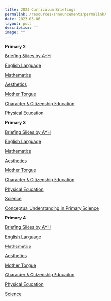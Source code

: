 ```yaml
---
title: 2023 Curriculum Briefings
permalink: /resources/announcements/permalink/
date: 2023-03-06
layout: post
description: ""
image: ""
---
```

**Primary 2**

[Briefing Slides by AYH](https://drive.google.com/file/d/16gJMy10Q5CwQqKf2Q-9h7cLcLi34-tuZ/view?usp=sharing)

[English Language](https://drive.google.com/file/d/1hNl_KqVWscSpgyYvr1PIxxkv0BBYzp4-/view?usp=sharing)

[Mathematics](https://drive.google.com/file/d/1Pp8NJzH2hlNP8xN_7gR22mZJNvINVOzr/view?usp=sharing)

[Aesthetics](https://drive.google.com/file/d/1PmncK95bdmBDUee1LGhlM7b7jzD0waXC/view?usp=sharing)

[Mother Tongue](https://drive.google.com/file/d/1XXKaMnHYZfgBusN4NF8PtsAee6RlZK2B/view?usp=sharing)

[Character & Citizenship Education](https://drive.google.com/file/d/1Qqqn2-ER0bp-Pi4snp7Pm7iUhBrWhgQC/view?usp=sharing)

[Physical Education](https://drive.google.com/file/d/1AmrIZjjMkfWh6PFVJnrqwQ14K63cxi0x/view?usp=sharing)

**Primary 3**

[Briefing Slides by AYH](https://drive.google.com/file/d/1ksqvg49S-yR3yVfcQS0v7_nT2Vd8_ja2/view?usp=sharing)

[English Language](https://drive.google.com/file/d/1yNcKw7I853giq8NIm7fXH-eTzsaSLF0D/view?usp=sharing)

[Mathematics](https://drive.google.com/file/d/1Mx95fCSBBX9y_GmjwNvHRsPNoPX6kq-N/view?usp=sharing)

[Aesthetics](https://drive.google.com/file/d/1qcYfQLcObVH9OxnLBZaQMtb1ma2G8QC7/view?usp=sharing)

[Mother Tongue](https://drive.google.com/file/d/12Wr_1H5j4OHyDakNsuMH-fdeA9iMHZcl/view?usp=sharing)

[Character & Citizenship Education](https://drive.google.com/file/d/1Jf6oXK8LbICb71GtNnYQ_ohM8tAtnJvm/view?usp=sharing)

[Physical Education](https://drive.google.com/file/d/1r798yI2hINpzETATqUaZKOlFHYr4GQ9D/view?usp=sharing)

[Science](https://drive.google.com/file/d/1-OmX4WJAXhHMt8lSDV7LjvpdPgfx_BxF/view?usp=sharing)

[Conceptual Understanding in Primary Science](https://drive.google.com/file/d/1Rh74j9n0SHple3WS1tcHcQwMqaxk3S3O/view?usp=sharing)

**Primary 4**

[Briefing Slides by AYH](https://drive.google.com/file/d/1cRNph8okBaxefk_DQMawdrEl7KudgLu4/view?usp=sharing)

[English Language](https://drive.google.com/file/d/1wkZhZMDVfCsZFmqB41Dgc_Huh-C9dncD/view?usp=sharing)

[Mathematics](https://drive.google.com/file/d/1AdzK3ZIpi8QwEOIcEOBYYN2fB57QsiUv/view?usp=sharing)

[Aesthetics](https://drive.google.com/file/d/1buV6DXkLLILdEbJrXRaWPSx2GuQLYlJV/view?usp=sharing)

[Mother Tongue](https://drive.google.com/file/d/1sMRUnspW-zo6ZWJQ4zE71r0qRuPn6Cpf/view?usp=sharing)

[Character & Citizenship Education](https://drive.google.com/file/d/1dNqwJJ_eXd9LT3s9YpT5v64iIC99EEtV/view?usp=sharing)

[Physical Education](https://drive.google.com/file/d/1yBuaP47KH4PsQu_aU_VLDump_FpFcipL/view?usp=sharing)

[Science](https://drive.google.com/file/d/10Ml3agNQpBE5n3WB4HMJDZyfik5e5o0j/view?usp=sharing)





